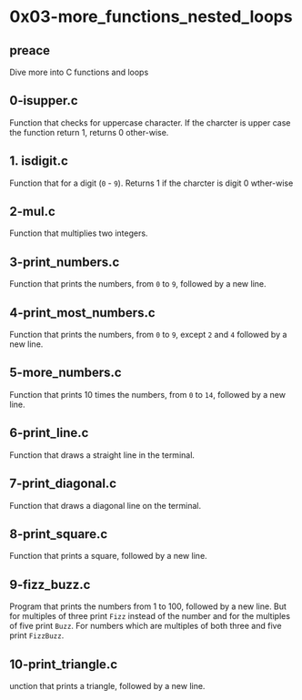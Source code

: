 # 0x03-more_functions_nested_loops

## preace

   Dive more into C functions and loops

## 0-isupper.c

   Function that checks for uppercase character. If the charcter is upper case the function return 1, returns 0 other-wise.

## 1. isdigit.c

   Function that for a digit (`0` - `9`). Returns 1 if the charcter is digit 0 wther-wise

## 2-mul.c

   Function that multiplies two integers.

## 3-print_numbers.c

   Function that prints the numbers, from `0` to `9`, followed by a new line.

## 4-print_most_numbers.c

   Function that prints the numbers, from `0` to `9`, except `2` and `4`   followed by a new line.

## 5-more_numbers.c

   Function that prints 10 times the numbers, from `0` to `14`, followed by a new line.

## 6-print_line.c

   Function that draws a straight line in the terminal.

## 7-print_diagonal.c

   Function that draws a diagonal line on the terminal.

## 8-print_square.c

   Function that prints a square, followed by a new line.

## 9-fizz_buzz.c

   Program that prints the numbers from 1 to 100, followed by a new line. But for multiples of three print `Fizz` instead of the number and for the multiples of five print `Buzz`. For numbers which are multiples of both three and five print `FizzBuzz`.

## 10-print_triangle.c

   unction that prints a triangle, followed by a new line.
   